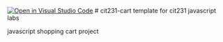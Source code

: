 [![Open in Visual Studio Code](https://classroom.github.com/assets/open-in-vscode-c66648af7eb3fe8bc4f294546bfd86ef473780cde1dea487d3c4ff354943c9ae.svg)](https://classroom.github.com/online_ide?assignment_repo_id=9364472&assignment_repo_type=AssignmentRepo)
﻿# cit231-cart
template for cit231 javascript labs

javascript shopping cart project